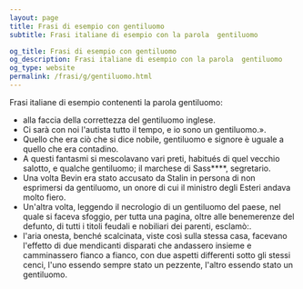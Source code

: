 ```yaml
---
layout: page
title: Frasi di esempio con gentiluomo 
subtitle: Frasi italiane di esempio con la parola  gentiluomo

og_title: Frasi di esempio con gentiluomo 
og_description: Frasi italiane di esempio con la parola  gentiluomo
og_type: website
permalink: /frasi/g/gentiluomo.html
---
```


Frasi italiane di esempio contenenti la parola gentiluomo:


- alla faccia della correttezza del gentiluomo inglese.
- Ci sarà con noi l'autista tutto il tempo, e io sono un gentiluomo.».
- Quello che era ciò che si dice nobile, gentiluomo e signore è uguale a quello che era contadino.
- A questi fantasmi si mescolavano vari preti, habitués di quel vecchio salotto, e qualche gentiluomo; il marchese di Sass****, segretario.
- Una volta Bevin era stato accusato da Stalin in persona di non esprimersi da gentiluomo, un onore di cui il ministro degli Esteri andava molto fiero.
- Un'altra volta, leggendo il necrologio di un gentiluomo del paese, nel quale si faceva sfoggio, per tutta una pagina, oltre alle benemerenze del defunto, di tutti i titoli feudali e nobiliari dei parenti, esclamò:.
- l'aria onesta, benché scalcinata, viste così sulla stessa casa, facevano l'effetto di due mendicanti disparati che andassero insieme e camminassero fianco a fianco, con due aspetti differenti sotto gli stessi cenci, l'uno essendo sempre stato un pezzente, l'altro essendo stato un gentiluomo.
